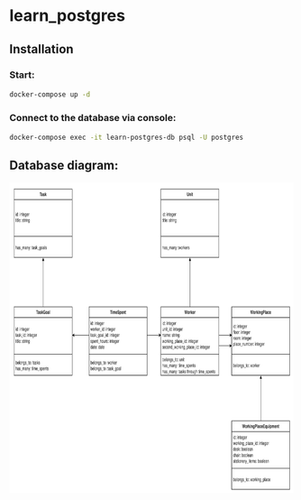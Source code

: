 # learn_postgres

## Installation
### Start:
```bash
docker-compose up -d
```

### Connect to the database via console:
```bash
docker-compose exec -it learn-postgres-db psql -U postgres
```

## Database diagram:<br/>
<img src="database_diagram_2024-01-20.png" width="800" height="550">
